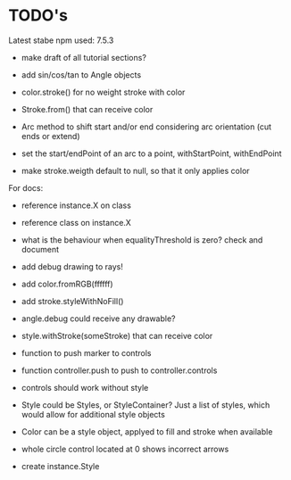 TODO's
======

Latest stabe npm used: 7.5.3


+ make draft of all tutorial sections?

+ add sin/cos/tan to Angle objects
+ color.stroke() for no weight stroke with color
+ Stroke.from() that can receive color
+ Arc method to shift start and/or end considering arc orientation (cut ends or extend)
+ set the start/endPoint of an arc to a point, withStartPoint, withEndPoint
+ make stroke.weigth default to null, so that it only applies color


For docs:
+ reference instance.X on class
+ reference class on instance.X

+ what is the behaviour when equalityThreshold is zero? check and document

+ add debug drawing to rays!
+ add color.fromRGB(ffffff)
+ add stroke.styleWithNoFill()
+ angle.debug could receive any drawable?
+ style.withStroke(someStroke) that can receive color

+ function to push marker to controls
+ function controller.push to push to controller.controls
+ controls should work without style

+ Style could be Styles, or StyleContainer? Just a list of styles, which would allow for additional style objects
+ Color can be a style object, applyed to fill and stroke when available

+ whole circle control located at 0 shows incorrect arrows

+ create instance.Style

